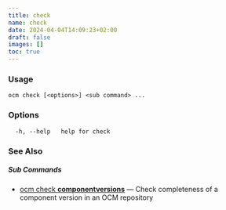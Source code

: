 ```yaml
---
title: check
name: check
date: 2024-04-04T14:09:23+02:00
draft: false
images: []
toc: true
---
```

### Usage

```
ocm check [<options>] <sub command> ...
```

### Options

```
  -h, --help   help for check
```

### See Also



##### Sub Commands

* [ocm check <b>componentversions</b>](/docs/cli/check/componentversions)	 &mdash; Check completeness of a component version in an OCM repository

